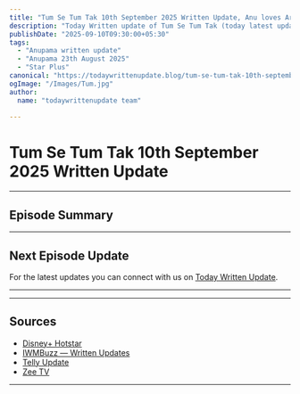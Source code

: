 ```yaml
--- 
title: "Tum Se Tum Tak 10th September 2025 Written Update, Anu loves Arya"
description: "Today Written update of Tum Se Tum Tak (today latest updates 2025): Anu and Arya enjoy together."
publishDate: "2025-09-10T09:30:00+05:30"
tags:
  - "Anupama written update"
  - "Anupama 23th August 2025"
  - "Star Plus"
canonical: "https://todaywrittenupdate.blog/tum-se-tum-tak-10th-september-2025"
ogImage: "/Images/Tum.jpg"
author:
  name: "todaywrittenupdate team"

---
```


# Tum Se Tum Tak 10th September 2025 Written Update
---

## Episode Summary

 

<!--

## Key Highlights

- Khyati battles guilt and is pushed towards truth.  
- Raghav is determined to reopen his case.  
- Aryan's revenge twist turns out to be a dream.  
- Prem's actions create new tensions.

-->
---

## Next Episode Update

 For the latest updates you can connect with us on [Today Written Update](https://www.todaywrittenupdate.blog/).

---

<!-- FAQ will be rendered from frontmatter; keep this area intentionally short -->

---

## Sources

- [Disney+ Hotstar](https://www.hotstar.com/in)  
- [IWMBuzz — Written Updates](https://www.iwmbuzz.com/)
- [Telly Update](https://www.tellyupdate.com)
- [Zee TV](https://www.zee5.com/)  

---

